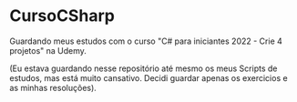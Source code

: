# CursoCSharp
 Guardando meus estudos com o curso "C# para iniciantes 2022 - Crie 4 projetos" na Udemy.

(Eu estava guardando nesse repositório até mesmo os meus Scripts de estudos, mas está muito cansativo. Decidi guardar apenas os exercicios e as minhas resoluções).
